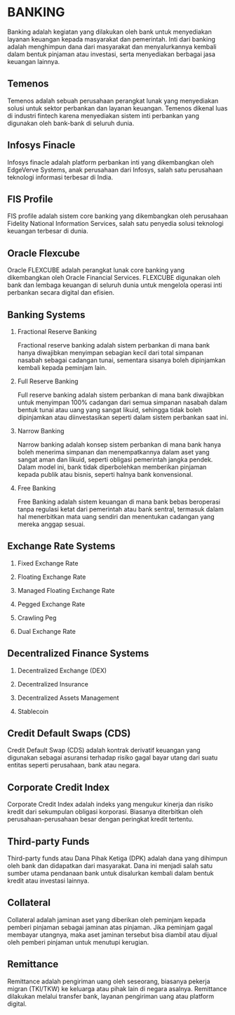 # BANKING

Banking adalah kegiatan yang dilakukan oleh bank untuk menyediakan layanan keuangan kepada masyarakat dan pemerintah. Inti dari banking adalah menghimpun dana dari masyarakat dan menyalurkannya kembali dalam bentuk pinjaman atau investasi, serta menyediakan berbagai jasa keuangan lainnya.

## Temenos

Temenos adalah sebuah perusahaan perangkat lunak yang menyediakan solusi untuk sektor perbankan dan layanan keuangan. Temenos dikenal luas di industri fintech karena menyediakan sistem inti perbankan yang digunakan oleh bank-bank di seluruh dunia.

## Infosys Finacle

Infosys finacle adalah platform perbankan inti yang dikembangkan oleh EdgeVerve Systems, anak perusahaan dari Infosys, salah satu perusahaan teknologi informasi terbesar di India.

## FIS Profile

FIS profile adalah sistem core banking yang dikembangkan oleh perusahaan Fidelity National Information Services, salah satu penyedia solusi teknologi keuangan terbesar di dunia.

## Oracle Flexcube

Oracle FLEXCUBE adalah perangkat lunak core banking yang dikembangkan oleh Oracle Financial Services. FLEXCUBE digunakan oleh bank dan lembaga keuangan di seluruh dunia untuk mengelola operasi inti perbankan secara digital dan efisien.

## Banking Systems

1. Fractional Reserve Banking

   Fractional reserve banking adalah sistem perbankan di mana bank hanya diwajibkan menyimpan sebagian kecil dari total simpanan nasabah sebagai cadangan tunai, sementara sisanya boleh dipinjamkan kembali kepada peminjam lain.

2. Full Reserve Banking

   Full reserve banking adalah sistem perbankan di mana bank diwajibkan untuk menyimpan 100% cadangan dari semua simpanan nasabah dalam bentuk tunai atau uang yang sangat likuid, sehingga tidak boleh dipinjamkan atau diinvestasikan seperti dalam sistem perbankan saat ini.

3. Narrow Banking

   Narrow banking adalah konsep sistem perbankan di mana bank hanya boleh menerima simpanan dan menempatkannya dalam aset yang sangat aman dan likuid, seperti obligasi pemerintah jangka pendek. Dalam model ini, bank tidak diperbolehkan memberikan pinjaman kepada publik atau bisnis, seperti halnya bank konvensional.


4. Free Banking

   Free Banking adalah sistem keuangan di mana bank bebas beroperasi tanpa regulasi ketat dari pemerintah atau bank sentral, termasuk dalam hal menerbitkan mata uang sendiri dan menentukan cadangan yang mereka anggap sesuai.

## Exchange Rate Systems

1. Fixed Exchange Rate

2. Floating Exchange Rate

3. Managed Floating Exchange Rate

4. Pegged Exchange Rate

5. Crawling Peg

6. Dual Exchange Rate

## Decentralized Finance Systems

1. Decentralized Exchange (DEX)

2. Decentralized Insurance

3. Decentralized Assets Management

4. Stablecoin

## Credit Default Swaps (CDS)

Credit Default Swap (CDS) adalah kontrak derivatif keuangan yang digunakan sebagai asuransi terhadap risiko gagal bayar utang dari suatu entitas seperti perusahaan, bank atau negara.

## Corporate Credit Index

Corporate Credit Index adalah indeks yang mengukur kinerja dan risiko kredit dari sekumpulan obligasi korporasi. Biasanya diterbitkan oleh perusahaan-perusahaan besar dengan peringkat kredit tertentu.

## Third-party Funds

Third-party funds atau Dana Pihak Ketiga (DPK) adalah dana yang dihimpun oleh bank dan didapatkan dari masyarakat. Dana ini menjadi salah satu sumber utama pendanaan bank untuk disalurkan kembali dalam bentuk kredit atau investasi lainnya.

## Collateral

Collateral adalah jaminan aset yang diberikan oleh peminjam kepada pemberi pinjaman sebagai jaminan atas pinjaman. Jika peminjam gagal membayar utangnya, maka aset jaminan tersebut bisa diambil atau dijual oleh pemberi pinjaman untuk menutupi kerugian.

## Remittance

Remittance adalah pengiriman uang oleh seseorang, biasanya pekerja migran (TKI/TKW) ke keluarga atau pihak lain di negara asalnya. Remittance dilakukan melalui transfer bank, layanan pengiriman uang atau platform digital.